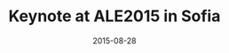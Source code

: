 ---
layout: default
date: 2015-08-28
title: Keynote at ALE2015 in Sofia
link: "http://ale2015.alenetwork.eu/"
---